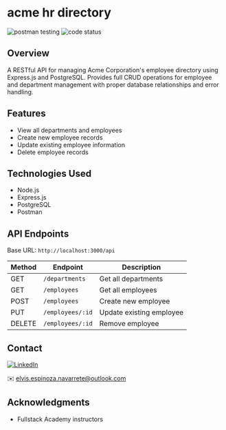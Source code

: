 # acme hr directory

![postman testing](https://i.imgur.com/dpoAHJM.png)
![code status](https://i.imgur.com/moMKTRr.png)

## Overview

A RESTful API for managing Acme Corporation's employee directory using Express.js and PostgreSQL. Provides full CRUD operations for employee and department management with proper database relationships and error handling.

## Features

- View all departments and employees
- Create new employee records
- Update existing employee information
- Delete employee records

## Technologies Used

- Node.js
- Express.js
- PostgreSQL
- Postman

## API Endpoints

Base URL: `http://localhost:3000/api`

| Method | Endpoint         | Description              |
| ------ | ---------------- | ------------------------ |
| GET    | `/departments`   | Get all departments      |
| GET    | `/employees`     | Get all employees        |
| POST   | `/employees`     | Create new employee      |
| PUT    | `/employees/:id` | Update existing employee |
| DELETE | `/employees/:id` | Remove employee          |

## Contact

[![LinkedIn](https://img.shields.io/badge/LinkedIn-Connect-blue)](https://www.linkedin.com/in/elvis-espinoza/)

✉️ elvis.espinoza.navarrete@outlook.com

## Acknowledgments

- Fullstack Academy instructors
